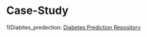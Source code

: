 # Case-Study
1)Diabites_predection: [Diabetes Prediction Repository](https://github.com/Taiseerabuilfelat/Diabites_predection)

